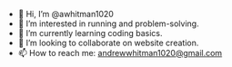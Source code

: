 - 👋 Hi, I’m @awhitman1020
- 👀 I’m interested in running and problem-solving.
- 🌱 I’m currently learning coding basics.
- 💞️ I’m looking to collaborate on website creation.
- 📫 How to reach me: andrewwhitman1020@gmail.com

<!---
awhitman1020/awhitman1020 is a ✨ special ✨ repository because its `README.md` (this file) appears on your GitHub profile.
You can click the Preview link to take a look at your changes.
--->
